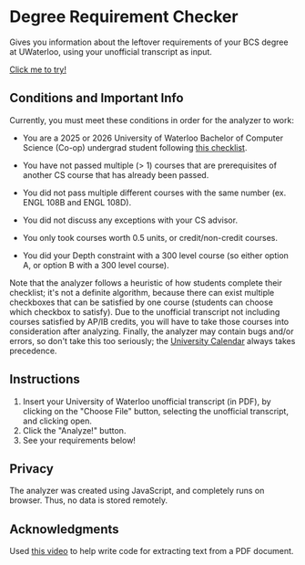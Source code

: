 # Degree Requirement Checker
Gives you information about the leftover requirements of your BCS degree at UWaterloo, using your unofficial transcript as input.

[Click me to try!](https://how2graduatebcs.herokuapp.com/)

## Conditions and Important Info
Currently, you must meet these conditions in order for the analyzer to work:

- You are a 2025 or 2026 University of Waterloo Bachelor of Computer Science (Co-op) undergrad student following [this checklist](https://cs.uwaterloo.ca/sites/ca.computer-science/files/uploads/files/2021-2022_bcs_3.pdf).

- You have not passed multiple (> 1) courses that are prerequisites of another CS course that has already been passed.

- You did not pass multiple different courses with the same number (ex. ENGL 108B and ENGL 108D).

- You did not discuss any exceptions with your CS advisor.

- You only took courses worth 0.5 units, or credit/non-credit courses.

- You did your Depth constraint with a 300 level course (so either option A, or option B with a 300 level course).

Note that the analyzer follows a heuristic of how students complete their checklist; it's not a definite algorithm, because there can exist multiple checkboxes that can be satisfied by one course (students can choose which checkbox to satisfy). Due to the unofficial transcript not including courses satisfied by AP/IB credits, you will have to take those courses into consideration after analyzing. Finally, the analyzer may contain bugs and/or errors, so don't take this too seriously; the [University Calendar](http://ugradcalendar.uwaterloo.ca/group/MATH-Computer-Science-1) always takes precedence.

## Instructions
1. Insert your University of Waterloo unofficial transcript (in PDF), by clicking on the "Choose File" button, selecting the unofficial transcript, and clicking open.
2. Click the "Analyze!" button.
3. See your requirements below!

## Privacy
The analyzer was created using JavaScript, and completely runs on browser. Thus, no data is stored remotely.

## Acknowledgments
Used [this video](https://www.youtube.com/watch?v=enfZAaTRTKU&ab_channel=dcode) to help write code for extracting text from a PDF document.
